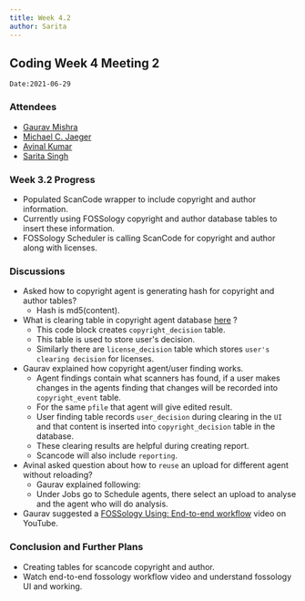 ```yaml
---
title: Week 4.2
author: Sarita
---
```

<!--
SPDX-License-Identifier: CC-BY-SA-4.0

SPDX-FileCopyrightText: 2021 Sarita Singh <saritasingh.0425@gmail.com>
-->

## Coding Week 4 Meeting 2
`Date:2021-06-29`

### Attendees 
 
- [Gaurav Mishra ](https://github.com/GMishx)
- [Michael C. Jaeger](https://github.com/mcjaeger)
- [Avinal Kumar ](https://github.com/avinal)
- [Sarita Singh ](https://github.com/itssingh)


### Week 3.2 Progress

- Populated ScanCode wrapper to include copyright and author information.
- Currently using FOSSology copyright and author database tables to insert these information.
- FOSSology Scheduler is calling ScanCode for copyright and author along with licenses.  

### Discussions 

- Asked how to copyright agent is generating hash for copyright and author tables?
    - Hash is md5(content). 
- What is clearing table in copyright agent database [here](https://github.com/fossology/fossology/blob/master/src/copyright/agent/database.cc#L248-L308) ?
    - This code block creates `copyright_decision` table.
    - This table is used to store user's decision.
    - Similarly there are `license_decision` table which stores `user's clearing decision` for licenses.
- Gaurav explained how copyright agent/user finding works.
    - Agent findings contain what scanners has found, if a user makes changes in the agents finding that changes will be recorded into `copyright_event` table.
    - For the same `pfile` that agent will give edited result.
    - User finding table records `user_decision` during clearing in the `UI` and that content is inserted into `copyright_decision` table in the database.
    - These clearing results are helpful during creating report.
    - Scancode will also include `reporting`.
- Avinal asked question about how to `reuse` an upload for different agent without reloading?
    - Gaurav explained following:
    - Under Jobs go to Schedule agents, there select an upload to analyse and the agent who will do analysis.
- Gaurav suggested a [FOSSology Using: End-to-end workflow](https://www.youtube.com/watch?v=TZqU5ZALI7U) video on YouTube.

### Conclusion and Further Plans

- Creating tables for scancode copyright and author.
- Watch end-to-end fossology workflow video and understand fossology UI and working.

